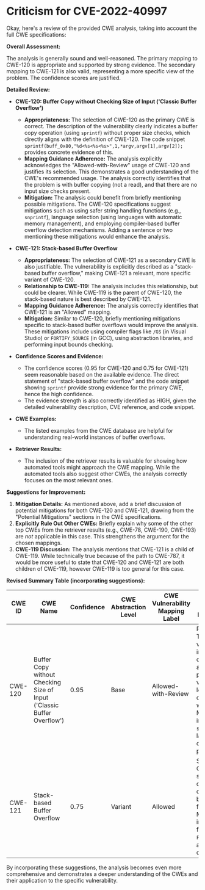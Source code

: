 # Criticism for CVE-2022-40997

Okay, here's a review of the provided CWE analysis, taking into account the full CWE specifications:

**Overall Assessment:**

The analysis is generally sound and well-reasoned. The primary mapping to CWE-120 is appropriate and supported by strong evidence. The secondary mapping to CWE-121 is also valid, representing a more specific view of the problem. The confidence scores are justified.

**Detailed Review:**

*   **CWE-120: Buffer Copy without Checking Size of Input ('Classic Buffer Overflow')**

    *   **Appropriateness:** The selection of CWE-120 as the primary CWE is correct. The description of the vulnerability clearly indicates a buffer copy operation (using `sprintf`) without proper size checks, which directly aligns with the definition of CWE-120. The code snippet `sprintf(buff_0x80,"%d<%s<%s<%s>",1,*argv,argv[1],argv[2]);` provides concrete evidence of this.
    *   **Mapping Guidance Adherence:** The analysis explicitly acknowledges the "Allowed-with-Review" usage of CWE-120 and justifies its selection. This demonstrates a good understanding of the CWE's recommended usage. The analysis correctly identifies that the problem is with buffer copying (not a read), and that there are no input size checks present.
    *   **Mitigation:** The analysis could benefit from briefly mentioning possible mitigations.  The CWE-120 specifications suggest mitigations such as using safer string handling functions (e.g., `snprintf`), language selection (using languages with automatic memory management), and employing compiler-based buffer overflow detection mechanisms. Adding a sentence or two mentioning these mitigations would enhance the analysis.

*   **CWE-121: Stack-based Buffer Overflow**

    *   **Appropriateness:**  The selection of CWE-121 as a secondary CWE is also justifiable. The vulnerability is explicitly described as a "stack-based buffer overflow," making CWE-121 a relevant, more specific variant of CWE-120.
    *   **Relationship to CWE-119:** The analysis includes this relationship, but could be clearer. While CWE-119 is the parent of CWE-120, the stack-based nature is best described by CWE-121.
    *    **Mapping Guidance Adherence:** The analysis correctly identifies that CWE-121 is an "Allowed" mapping.
    *   **Mitigation:** Similar to CWE-120, briefly mentioning mitigations specific to stack-based buffer overflows would improve the analysis. These mitigations include using compiler flags like `/GS` (in Visual Studio) or `FORTIFY_SOURCE` (in GCC), using abstraction libraries, and performing input bounds checking.

*   **Confidence Scores and Evidence:**

    *   The confidence scores (0.95 for CWE-120 and 0.75 for CWE-121) seem reasonable based on the available evidence. The direct statement of "stack-based buffer overflow" and the code snippet showing `sprintf` provide strong evidence for the primary CWE, hence the high confidence.
    *   The evidence strength is also correctly identified as HIGH, given the detailed vulnerability description, CVE reference, and code snippet.

*   **CWE Examples:**

    *   The listed examples from the CWE database are helpful for understanding real-world instances of buffer overflows.

*   **Retriever Results:**

    *   The inclusion of the retriever results is valuable for showing how automated tools might approach the CWE mapping. While the automated tools also suggest other CWEs, the analysis correctly focuses on the most relevant ones.

**Suggestions for Improvement:**

1.  **Mitigation Details:** As mentioned above, add a brief discussion of potential mitigations for both CWE-120 and CWE-121, drawing from the "Potential Mitigations" sections in the CWE specifications.
2.  **Explicitly Rule Out Other CWEs:** Briefly explain why some of the other top CWEs from the retriever results (e.g., CWE-78, CWE-190, CWE-193) are *not* applicable in this case. This strengthens the argument for the chosen mappings.
3.  **CWE-119 Discussion:** The analysis mentions that CWE-121 is a child of CWE-119. While technically true because of the path to CWE-787, it would be more useful to state that CWE-120 and CWE-121 are both children of CWE-119, however CWE-119 is too general for this case.

**Revised Summary Table (incorporating suggestions):**

| CWE ID | CWE Name | Confidence | CWE Abstraction Level | CWE Vulnerability Mapping Label | CWE-Vulnerability Mapping Notes |
|---|---|---|---|---|---|
| CWE-120 | Buffer Copy without Checking Size of Input ('Classic Buffer Overflow') | 0.95 | Base | Allowed-with-Review | Primary CWE. The vulnerability involves copying data to a buffer without proper size validation, leading to an out-of-bounds write. Mitigations include using `snprintf`, safer languages, and compiler-based protections. |
| CWE-121 | Stack-based Buffer Overflow | 0.75 | Variant | Allowed | Secondary Candidate. More specific, as the overflow occurs on the stack, but derived from CWE-120.  Mitigations include compiler flags (`/GS`, `FORTIFY_SOURCE`), and stack canaries.  |

By incorporating these suggestions, the analysis becomes even more comprehensive and demonstrates a deeper understanding of the CWEs and their application to the specific vulnerability.